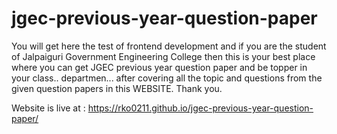 # jgec-previous-year-question-paper
You will get here the test of frontend development and if you are the student of Jalpaiguri Government Engineering College then this is your best place where you can get JGEC previous year question paper and be topper in your class.. departmen... after covering all the topic and questions from the given question papers in this WEBSITE. Thank you.


Website is live at : https://rko0211.github.io/jgec-previous-year-question-paper/

